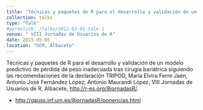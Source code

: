 ```yaml
---
title: "Técnicas y paquetes de R para el desarrollo y validación de un modelo predictivo de pérdida de peso inadecuada tras cirugía bariátrica siguiendo las recomendaciones de la declaración TRIPOD"
collection: talks
type: "Talk"
#permalink: /talks/2012-03-01-talk-1
venue: " VIII Jornadas de Usuarios de R"
date: 2015-05-05
location: "UCM, Albacete"
---
```


Técnicas y paquetes de R para el desarrollo y validación de un modelo predictivo de pérdida de peso inadecuada tras cirugía bariátrica siguiendo las recomendaciones de la declaración TRIPOD, María Elvira Ferre Jaén, Antonio José Fernández López, Antonio Maurandi López, VIII Jornadas de Usuarios de R,
Albacete, <http://r-es.org/8jornadasR/>.

- <http://gauss.inf.um.es/8jornadasR/ponencias.html>
